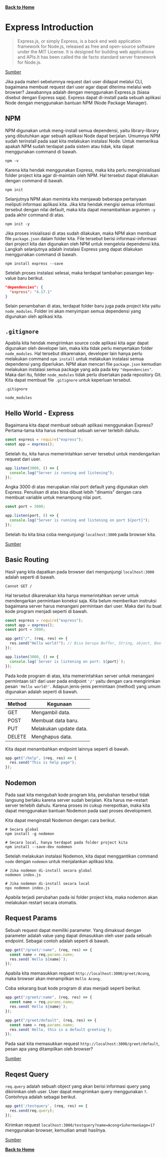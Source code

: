 [**Back to Home**](./../README.md)

# Express Introduction

> Express.js, or simply Express, is a back end web application framework for Node.js, released as free and open-source software under the MIT License. It is designed for building web applications and APIs.It has been called the de facto standard server framework for Node.js.

[Sumber](https://en.wikipedia.org/wiki/Express.js)

Jika pada materi sebelumnya request dari user didapat melalui CLI, bagaimana membuat request dari user agar dapat diterima melalui web browser? Jawabannya adalah dengan menggunakan Express.js (biasa disebut dengan Express saja). Express dapat di-install pada sebuah aplikasi Node dengan menggunakan bantuan NPM (Node Package Manager).

## NPM

NPM digunakan untuk meng-install semua dependensi, yaitu library-library yang dibutuhkan agar sebuah aplikasi Node dapat berjalan. Umumnya NPM sudah terinstall pada saat kita melakukan instalasi Node. Untuk memeriksa apakah NPM sudah terdapat pada sistem atau tidak, kita dapat menggunakan command di bawah.

```
npm -v
```

Karena kita hendak menggunakan Express, maka kita perlu menginisialisasi folder project kita agar di-maintain oleh NPM. Hal tersebut dapat dilakukan dengan command di bawah.

```
npm init
```

Selanjutnya NPM akan meminta kita menjawab beberapa pertanyaan meliputi informasi aplikasi kita. Jika kita hendak mengisi semua informasi tersebut dengan nilai default, maka kita dapat menambahkan argumen `-y` pada akhir command di atas.

```
npm init -y
```

Jika proses inisialisasi di atas sudah dilakukan, maka NPM akan membuat file `package.json` dalam folder kita. File tersebut berisi informasi-informasi dari project kita dan digunakan oleh NPM untuk mengelola dependensi kita. Langkah selanjutnya adalah instalasi Express yang dapat dilakukan menggunakan command di bawah.

```
npm install express --save
```

Setelah proses instalasi selesai, maka terdapat tambahan pasangan key-value baru berikut.

```json
"dependencies": {
  "express": "4.17.1"
}
```

Selain penambahan di atas, terdapat folder baru juga pada project kita yaitu `node_modules`. Folder ini akan menyimpan semua dependensi yang digunakan oleh aplikasi kita.

## `.gitignore`

Apabila kita hendak mengirimkan source code aplikasi kita agar dapat digunakan oleh developer lain, maka kita tidak perlu menyertakan folder `node_modules`. Hal tersebut dikarenakan, developer lain hanya perlu melakukan command `npm install` untuk melakukan instalasi semua dependensi yang diperlukan. NPM akan mencari file `package.json` kemudian melakukan instalasi semua package yang ada pada key `"dependencies"`. Maka dari itu, folder `node_modules` tidak perlu disertakan pada repository Git. Kita dapat membuat file `.gitignore` untuk keperluan tersebut.

`.gitignore`

```
node_modules
```

## Hello World - Express

Bagaimana kita dapat membuat sebuah aplikasi menggunakan Express? Pertama-tama kita harus membuat sebuah server terlebih dahulu.

```javascript
const express = require("express");
const app = express();
```

Setelah itu, kita harus memerintahkan server tersebut untuk mendengarkan request dari user.

```javascript
app.listen(3000, () => {
  console.log("Server is running and listening");
});
```

Angka 3000 di atas merupakan nilai port default yang digunakan oleh Express. Penulisan di atas bisa dibuat lebih "dinamis" dengan cara membuat variable untuk menampung nilai port.

```javascript
const port = 3000;

app.listen(port, () => {
  console.log("Server is running and listening on port ${port}");
});
```

Setelah itu kita bisa coba mengunjungi `localhost:3000` pada browser kita.

[Sumber](http://expressjs.com/en/starter/hello-world.html)

## Basic Routing

Hasil yang kita dapatkan pada browser dari mengunjungi `localhost:3000` adalah seperti di bawah.

```
Cannot GET /
```

Hal tersebut dikarenakan kita hanya memerintahkan server untuk mendengarkan permintaan koneksi saja. Kita belum memberikan instruksi bagaimana server harus menangani permintaan dari user. Maka dari itu buat kode program menjadi seperti di bawah.

```javascript
const express = require("express");
const app = express();
const port = 3000;

app.get("/", (req, res) => {
  res.send("Hello world!"); // Bisa berupa Buffer, String, object, Boolean, atau Array
});

app.listen(3000, () => {
  console.log(`Server is listening on port: ${port}`);
});
```

Pada kode program di atas, kita memerintahkan server untuk menangani permintaan `GET` dari user pada endpoint `'/'` yaitu dengan cara mengirimkan pesan `'Hello world!'`. Adapun jenis-jenis permintaan (method) yang umum digunakan adalah seperti di bawah.

| Method | Kegunaan               |
| ------ | ---------------------- |
| GET    | Mengambil data.        |
| POST   | Membuat data baru.     |
| PUT    | Melakukan update data. |
| DELETE | Menghapus data.        |

Kita dapat menambahkan endpoint lainnya seperti di bawah.

```javascript
app.get("/help", (req, res) => {
  res.send("This is help page");
});
```

## Nodemon

Pada saat kita mengubah kode program kita, perubahan tersebut tidak langsung berlaku karena server sudah berjalan. Kita harus me-restart server terlebih dahulu. Karena proses ini cukup merepotkan, maka kita dapat menggunakan bantuan Nodemon pada saat proses development.

Kita dapat menginstall Nodemon dengan cara berikut.

```
# Secara global
npm install -g nodemon

# Secara local, hanya terdapat pada folder project kita
npm install --save-dev nodemon
```

Setelah melakukan instalasi Nodemon, kita dapat menggantikan command `node` dengan `nodemon` untuk menjalankan aplikasi kita.

```
# Jika nodemon di-install secara global
nodemon index.js

# Jika nodemon di-install secara local
npx nodemon index.js
```

Apabila terjadi perubahan pada isi folder project kita, maka nodemon akan melakukan restart secara otomatis.

## Request Params

Sebuah request dapat memiliki parameter. Yang dimaksud dengan parameter adalah value yang dapat dimasukkan oleh user pada sebuah endpoint. Sebagai contoh adalah seperti di bawah.

```javascript
app.get("/greet/:name", (req, res) => {
  const name = req.params.name;
  res.send(`Hello ${name}`);
});
```

Apabila kita memasukkan request `http://localhost:3000/greet/Acong`, maka browser akan menampilkan `Hello Acong`.

Coba sekarang buat kode program di atas menjadi seperti berikut.

```javascript
app.get("/greet/:name", (req, res) => {
  const name = req.params.name;
  res.send(`Hello ${name}`);
});

app.get("/greet/default", (req, res) => {
  const name = req.params.name;
  res.send(`Hello, this is a default greeting`);
});
```

Pada saat kita memasukkan request `http://localhost:3000/greet/default`, pesan apa yang ditampilkan oleh browser?

[Sumber](https://expressjs.com/en/4x/api.html#req.params)

## Reqest Query

`req.query` adalah sebuah object yang akan berisi informasi query yang dikirimkan oleh user. User dapat mengirimkan query menggunakan `?`. Contohnya adalah sebagai berikut.

```javascript
app.get('/testquery', (req, res) => {
  res.send(req.query);
});
```

Kirimkan request `localhost:3000/testquery?name=Acong+Suherman&age=17` menggunakan browser, kemudian amati hasilnya.

[Sumber](http://expressjs.com/en/api.html#req.query)

[**Back to Home**](./../README.md)
